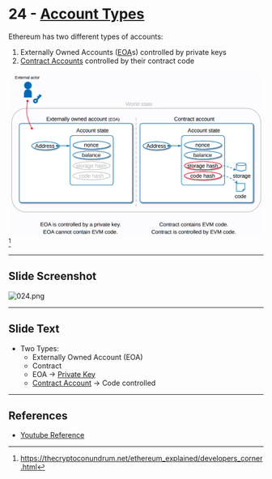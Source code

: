# 24 - [Account Types](Account%20Types.md)

Ethereum has two different types of accounts:
1.  Externally Owned Accounts ([EOA](EOA.md)s) controlled by private keys
2.  [Contract Accounts](Contract%20Account.md) controlled by their contract code

![](account-types.png)[^1]

___
## Slide Screenshot
![024.png](../images/ethereum101/024.png)
___
## Slide Text
- Two Types:
	- Externally Owned Account (EOA)
	- Contract
	- EOA -> [Private Key](Private%20Key.md)
	- [Contract Account](Contract%20Account.md) -> Code controlled
___
## References
- [Youtube Reference](https://youtu.be/zIeBfuXxuWs?t=169)

[^1]:https://thecryptoconundrum.net/ethereum_explained/developers_corner.html
